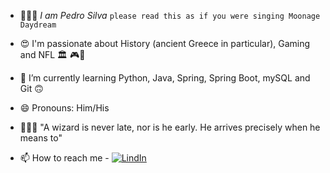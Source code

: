 - 👨🏻‍🎤 *I am Pedro Silva* `please read this as if you were singing Moonage Daydream`
- 😍 I'm passionate about History (ancient Greece in particular), Gaming and NFL 🏛 🎮🏈
- 🌱 I’m currently learning Python, Java, Spring, Spring Boot, mySQL and Git 🙃
- 😄 Pronouns: Him/His
- 🧙🏻‍♂️ "A wizard is never late, nor is he early. He arrives precisely when he means to" 

- 📫 How to reach me - [![LindIn](https://img.shields.io/badge/LinkedIn-0077B5?style=for-the-badge&logo=linkedin&logoColor=white)](https://www.linkedin.com/in/pedro-silva-51b332206/)

<!---
silvapst/silvapst is a ✨ special ✨ repository because its `README.md` (this file) appears on your GitHub profile.
You can click the Preview link to take a look at your changes.
--->
